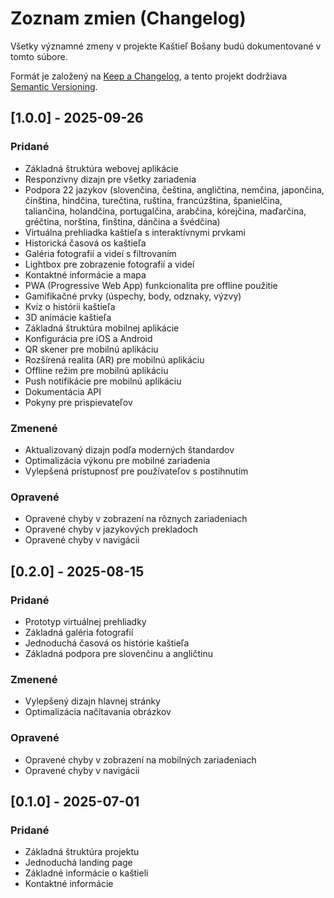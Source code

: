 # Zoznam zmien (Changelog)

Všetky významné zmeny v projekte Kaštieľ Bošany budú dokumentované v tomto súbore.

Formát je založený na [Keep a Changelog](https://keepachangelog.com/en/1.0.0/),
a tento projekt dodržiava [Semantic Versioning](https://semver.org/spec/v2.0.0.html).

## [1.0.0] - 2025-09-26

### Pridané
- Základná štruktúra webovej aplikácie
- Responzívny dizajn pre všetky zariadenia
- Podpora 22 jazykov (slovenčina, čeština, angličtina, nemčina, japončina, čínština, hindčina, turečtina, ruština, francúzština, španielčina, taliančina, holandčina, portugalčina, arabčina, kórejčina, maďarčina, gréčtina, norština, finština, dánčina a švédčina)
- Virtuálna prehliadka kaštieľa s interaktívnymi prvkami
- Historická časová os kaštieľa
- Galéria fotografií a videí s filtrovaním
- Lightbox pre zobrazenie fotografií a videí
- Kontaktné informácie a mapa
- PWA (Progressive Web App) funkcionalita pre offline použitie
- Gamifikačné prvky (úspechy, body, odznaky, výzvy)
- Kvíz o histórii kaštieľa
- 3D animácie kaštieľa
- Základná štruktúra mobilnej aplikácie
- Konfigurácia pre iOS a Android
- QR skener pre mobilnú aplikáciu
- Rozšírená realita (AR) pre mobilnú aplikáciu
- Offline režim pre mobilnú aplikáciu
- Push notifikácie pre mobilnú aplikáciu
- Dokumentácia API
- Pokyny pre prispievateľov

### Zmenené
- Aktualizovaný dizajn podľa moderných štandardov
- Optimalizácia výkonu pre mobilné zariadenia
- Vylepšená prístupnosť pre používateľov s postihnutím

### Opravené
- Opravené chyby v zobrazení na rôznych zariadeniach
- Opravené chyby v jazykových prekladoch
- Opravené chyby v navigácii

## [0.2.0] - 2025-08-15

### Pridané
- Prototyp virtuálnej prehliadky
- Základná galéria fotografií
- Jednoduchá časová os histórie kaštieľa
- Základná podpora pre slovenčinu a angličtinu

### Zmenené
- Vylepšený dizajn hlavnej stránky
- Optimalizácia načítavania obrázkov

### Opravené
- Opravené chyby v zobrazení na mobilných zariadeniach
- Opravené chyby v navigácii

## [0.1.0] - 2025-07-01

### Pridané
- Základná štruktúra projektu
- Jednoduchá landing page
- Základné informácie o kaštieli
- Kontaktné informácie